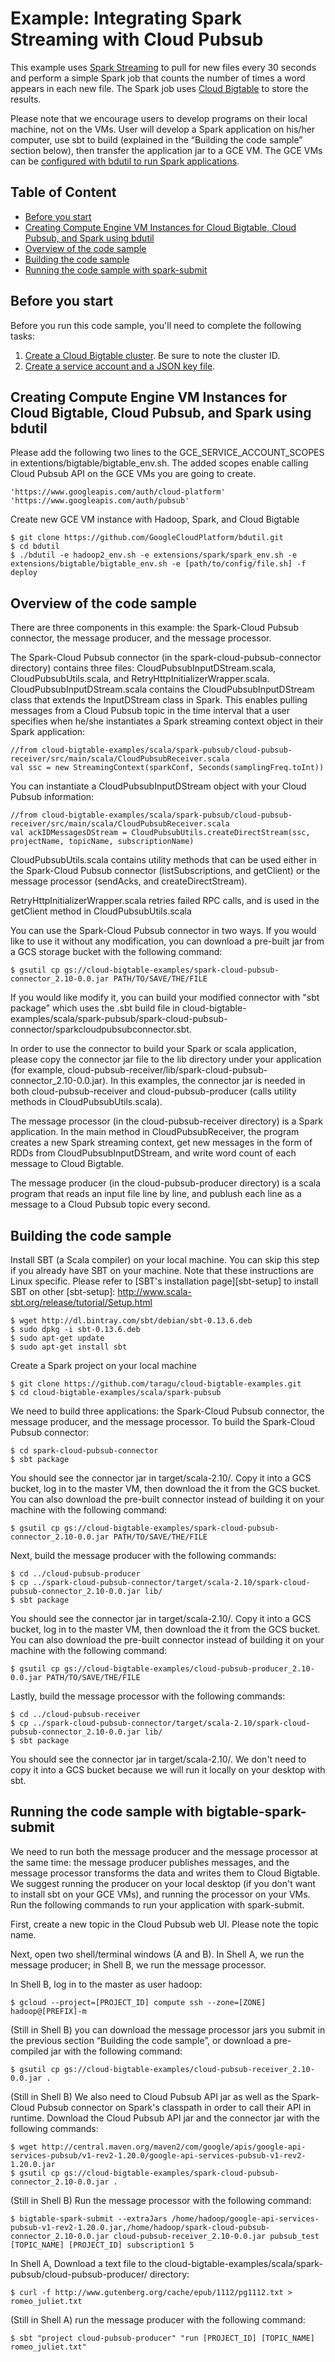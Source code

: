 # Example: Integrating Spark Streaming with Cloud Pubsub

This example uses [Spark Streaming][spark-streaming] to pull for new files
every 30 seconds and perform a simple Spark job that counts the number of
times a word appears in each new file. The Spark job uses
[Cloud Bigtable][landing-page] to store the results.

[spark-streaming]: https://spark.apache.org/
[landing-page]: https://cloud.google.com/bigtable/docs/

Please note that we encourage users to develop programs on their local 
machine, not on the VMs. User will develop a Spark application on his/her 
computer, use sbt to build (explained in the “Building the code sample” 
section below), then transfer the application jar to a GCE VM. The GCE 
VMs can be [configured with bdutil to run Spark applications][create-vms].

## Table of Content
+ [Before you start][before-you-start]
+ [Creating Compute Engine VM Instances for Cloud Bigtable, Cloud Pubsub, and Spark using bdutil][create-vms]
+ [Overview of the code sample][overview]
+ [Building the code sample][building-the-code-sample]
+ [Running the code sample with spark-submit][running-the-code-sample]

[before-you-start]: #before-you-start
[create-vms]: #creating-compute-engine-vm-instances-for-cloud-bigtable-cloud-pubsub-and-spark-using-bdutil
[overview]: #overview-of-the-code-sample
[building-the-code-sample]: #building-the-code-sample
[running-the-code-sample]: #running-the-code-sample-with-bigtable-spark-submit


## Before you start

Before you run this code sample, you'll need to complete the following tasks:

1. [Create a Cloud Bigtable cluster][create-cluster]. Be sure to note the
cluster ID.
2. [Create a service account and a JSON key file][json-key].

[create-cluster]: https://cloud.google.com/bigtable/docs/creating-cluster
[json-key]: https://cloud.google.com/bigtable/docs/installing-hbase-client#service-account


## Creating Compute Engine VM Instances for Cloud Bigtable, Cloud Pubsub, and Spark using bdutil

Please add the following two lines to the GCE_SERVICE_ACCOUNT_SCOPES in extentions/bigtable/bigtable_env.sh. The added scopes enable calling Cloud Pubsub API on the GCE VMs you are going to create.

    'https://www.googleapis.com/auth/cloud-platform'
    'https://www.googleapis.com/auth/pubsub'

Create new GCE VM instance with Hadoop, Spark, and Cloud Bigtable

    $ git clone https://github.com/GoogleCloudPlatform/bdutil.git
    $ cd bdutil
    $ ./bdutil -e hadoop2_env.sh -e extensions/spark/spark_env.sh -e extensions/bigtable/bigtable_env.sh -e [path/to/config/file.sh] -f deploy



## Overview of the code sample

There are three components in this example: the Spark-Cloud Pubsub connector, the message producer, and the message processor.

The Spark-Cloud Pubsub connector (in the spark-cloud-pubsub-connector directory) contains three files: CloudPubsubInputDStream.scala, CloudPubsubUtils.scala, and RetryHttpInitializerWrapper.scala. CloudPubsubInputDStream.scala contains the CloudPubsubInputDStream class that extends the InputDStream class in Spark. This enables pulling messages from a Cloud Pubsub topic in the time interval that a user specifies when he/she instantiates a Spark streaming context object in their Spark application:

    //from cloud-bigtable-examples/scala/spark-pubsub/cloud-pubsub-receiver/src/main/scala/CloudPubsubReceiver.scala
    val ssc = new StreamingContext(sparkConf, Seconds(samplingFreq.toInt))

You can instantiate a CloudPubsubInputDStream object with your Cloud Pubsub information:

    //from cloud-bigtable-examples/scala/spark-pubsub/cloud-pubsub-receiver/src/main/scala/CloudPubsubReceiver.scala
    val ackIDMessagesDStream = CloudPubsubUtils.createDirectStream(ssc, projectName, topicName, subscriptionName)

CloudPubsubUtils.scala contains utility methods that can be used either in the Spark-Cloud Pubsub connector (listSubscriptions, and getClient) or the message processor (sendAcks, and createDirectStream). 

RetryHttpInitializerWrapper.scala retries failed RPC calls, and is used in the getClient method in CloudPubsubUtils.scala

You can use the Spark-Cloud Pubsub connector in two ways. If you would like to use it without any modification, you can download a pre-built jar from a GCS storage bucket with the following command:

    $ gsutil cp gs://cloud-bigtable-examples/spark-cloud-pubsub-connector_2.10-0.0.jar PATH/TO/SAVE/THE/FILE

If you would like modify it, you can build your modified connector with "sbt package" which uses the .sbt build file in cloud-bigtable-examples/scala/spark-pubsub/spark-cloud-pubsub-connector/sparkcloudpubsubconnector.sbt.

In order to use the connector to build your Spark or scala application, please copy the connector jar file to the lib directory under your application (for example, cloud-pubsub-receiver/lib/spark-cloud-pubsub-connector_2.10-0.0.jar). In this examples, the connector jar is needed in both cloud-pubsub-receiver and cloud-pubsub-producer (calls utility methods in CloudPubsubUtils.scala).

The message processor (in the cloud-pubsub-receiver directory) is a Spark application. In the main method in CloudPubsubReceiver, the program creates a new Spark streaming context, get new messages in the form of RDDs from CloudPubsubInputDStream, and write word count of each message to Cloud Bigtable.

The message producer (in the cloud-pubsub-producer directory) is a scala program that reads an input file line by line, and publush each line as a message to a Cloud Pubsub topic every second. 


## Building the code sample

Install SBT (a Scala compiler) on your local machine. You can skip this step
if you already have SBT on your machine. Note that these instructions are Linux
specific. Please refer to [SBT's installation page][sbt-setup] to install SBT on other
[sbt-setup]: http://www.scala-sbt.org/release/tutorial/Setup.html

    $ wget http://dl.bintray.com/sbt/debian/sbt-0.13.6.deb
    $ sudo dpkg -i sbt-0.13.6.deb
    $ sudo apt-get update
    $ sudo apt-get install sbt

Create a Spark project on your local machine

    $ git clone https://github.com/taragu/cloud-bigtable-examples.git
    $ cd cloud-bigtable-examples/scala/spark-pubsub

We need to build three applications: the Spark-Cloud Pubsub connector, the message producer, and the message processor. To build the Spark-Cloud Pubsub connector:

    $ cd spark-cloud-pubsub-connector
    $ sbt package

You should see the connector jar in target/scala-2.10/. Copy it
into a GCS bucket, log in to the master VM, then download the it from the GCS
bucket. You can also download the pre-built connector instead of building it on your machine with the following command:

    $ gsutil cp gs://cloud-bigtable-examples/spark-cloud-pubsub-connector_2.10-0.0.jar PATH/TO/SAVE/THE/FILE

Next, build the message producer with the following commands:

    $ cd ../cloud-pubsub-producer
    $ cp ../spark-cloud-pubsub-connector/target/scala-2.10/spark-cloud-pubsub-connector_2.10-0.0.jar lib/
    $ sbt package

You should see the connector jar in target/scala-2.10/. Copy it
into a GCS bucket, log in to the master VM, then download the it from the GCS
bucket. You can also download the pre-built connector instead of building it on your machine with the following command:

    $ gsutil cp gs://cloud-bigtable-examples/cloud-pubsub-producer_2.10-0.0.jar PATH/TO/SAVE/THE/FILE

Lastly, build the message processor with the following commands:

    $ cd ../cloud-pubsub-receiver
    $ cp ../spark-cloud-pubsub-connector/target/scala-2.10/spark-cloud-pubsub-connector_2.10-0.0.jar lib/
    $ sbt package

You should see the connector jar in target/scala-2.10/. We don't need to copy it into a GCS bucket because we will run it locally on your desktop with sbt.



## Running the code sample with bigtable-spark-submit

We need to run both the message producer and the message processor at the same time: the message producer publishes messages, and the message processor transforms the data and writes them to Cloud Bigtable. We suggest running the producer on your local desktop (if you don't want to install sbt on your GCE VMs), and running the processor on your VMs. Run the following commands to run your application with spark-submit.

First, create a new topic in the Cloud Pubsub web UI. Please note the topic name.

Next, open two shell/terminal windows (A and B). In Shell A, we run the message producer; in Shell B, we run the message processor. 

In Shell B, log in to the master as user hadoop:

    $ gcloud --project=[PROJECT_ID] compute ssh --zone=[ZONE] hadoop@[PREFIX]-m

(Still in Shell B) you can download the message processor jars you submit in the previous section
“Building the code sample”, or download a pre-compiled jar with the following
command:

	$ gsutil cp gs://cloud-bigtable-examples/cloud-pubsub-receiver_2.10-0.0.jar .

(Still in Shell B) We also need to Cloud Pubsub API jar as well as the Spark-Cloud Pubsub connector on Spark's classpath in order to call their API in runtime. Download the Cloud Pubsub API jar and the connector jar with the following commands:

    $ wget http://central.maven.org/maven2/com/google/apis/google-api-services-pubsub/v1-rev2-1.20.0/google-api-services-pubsub-v1-rev2-1.20.0.jar
    $ gsutil cp gs://cloud-bigtable-examples/spark-cloud-pubsub-connector_2.10-0.0.jar .

(Still in Shell B) Run the message processor with the following command:

    $ bigtable-spark-submit --extraJars /home/hadoop/google-api-services-pubsub-v1-rev2-1.20.0.jar,/home/hadoop/spark-cloud-pubsub-connector_2.10-0.0.jar cloud-pubsub-receiver_2.10-0.0.jar pubsub_test [TOPIC_NAME] [PROJECT_ID] subscription1 5

In Shell A, Download a text file to the cloud-bigtable-examples/scala/spark-pubsub/cloud-pubsub-producer/ directory:

    $ curl -f http://www.gutenberg.org/cache/epub/1112/pg1112.txt > romeo_juliet.txt

(Still in Shell A) run the message producer with the following command:

    $ sbt "project cloud-pubsub-producer" "run [PROJECT_ID] [TOPIC_NAME] romeo_juliet.txt"
